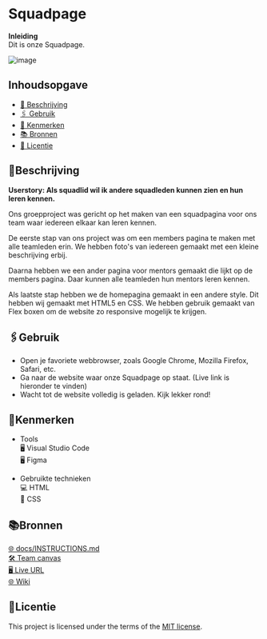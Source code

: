 # Squadpage  
**Inleiding**  
Dit is onze Squadpage.  
  
![image](https://github.com/OvenMagnetron/your-tribe-squad-page/assets/91184609/b0126ef5-764e-4526-9549-38002f983bd0)

## Inhoudsopgave
  * [📝 Beschrijving](#beschrijving)  
  * [🖇 Gebruik](#gebruik)  
  * [🔖 Kenmerken](#kenmerken)  
  * [📚 Bronnen](#bronnen)  
  * [👾 Licentie](#licentie)  

## 📝Beschrijving
**Userstory: Als squadlid wil ik andere squadleden kunnen zien en hun leren kennen.**

Ons groepproject was gericht op het maken van een squadpagina voor ons team waar iedereen elkaar kan leren kennen.

De eerste stap van ons project was om een members pagina te maken met alle teamleden erin. We hebben foto's van iedereen gemaakt met een kleine beschrijving erbij.

Daarna hebben we een ander pagina voor mentors gemaakt die lijkt op de members pagina. Daar kunnen alle teamleden hun mentors leren kennen.

Als laatste stap hebben we de homepagina gemaakt in een andere style. Dit hebben wij gemaakt met HTML5 en CSS. We hebben gebruik gemaakt van Flex boxen om de website zo responsive mogelijk te krijgen.

## 🖇Gebruik

* Open je favoriete webbrowser, zoals Google Chrome, Mozilla Firefox, Safari, etc.
* Ga naar de website waar onze Squadpage op staat. (Live link is hieronder te vinden)
* Wacht tot de website volledig is geladen. Kijk lekker rond!

## 🔖Kenmerken

* Tools  
🖥️ Visual Studio Code  
🖥️ Figma  

* Gebruikte technieken  
💻 HTML  
🎨 CSS  

## 📚Bronnen
[🌐 docs/INSTRUCTIONS.md](docs/INSTRUCTIONS.md)  
[🛠️ Team canvas](https://miro.com/app/board/uXjVMm4Tj_Q=/?share_link_id=349507552043)  
[🖥️ Live URL](https://ovenmagnetron.github.io/your-tribe-squad-page/)  
[🌐 Wiki](https://github.com/OvenMagnetron/your-tribe-squad-page/wiki)  


## 👾Licentie
This project is licensed under the terms of the [MIT license](./LICENSE).
